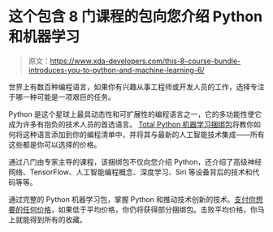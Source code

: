 # 这个包含 8 门课程的包向您介绍 Python 和机器学习

> 原文：<https://www.xda-developers.com/this-8-course-bundle-introduces-you-to-python-and-machine-learning-6/>

世界上有数百种编程语言，如果你有兴趣从事工程师或开发人员的工作，选择专注于哪一种可能是一项艰巨的任务。

Python 是这个星球上最具动态性和可扩展性的编程语言之一，它的多功能性使它成为许多有抱负的技术人员的首选语言。 [Total Python 机器学习捆绑包](https://depot.xda-developers.com/sales/the-complete-pay-what-you-want-machine-learning-in-python-bundle-mini?utm_source=xda-developers.com&utm_medium=referral&utm_campaign=the-complete-pay-what-you-want-machine-learning-in-python-bundle-mini&utm_term=scsf-291742&utm_content=a0x1a000003ndss&scsonar=1)将教你如何将这种语言添加到你的编程清单中，并将其与最新的人工智能技术集成——所有这些都是你可以选择的价格。

通过八门由专家主导的课程，该捆绑包不仅向您介绍 Python，还介绍了高级神经网络、TensorFlow、人工智能编程概念、深度学习、Siri 等设备背后的技术和代码等等。

通过完整的 Python 机器学习包，掌握 Python 和推动技术创新的技术。[支付你想要的任何价格](https://depot.xda-developers.com/sales/the-complete-pay-what-you-want-machine-learning-in-python-bundle-mini?utm_source=xda-developers.com&utm_medium=referral&utm_campaign=the-complete-pay-what-you-want-machine-learning-in-python-bundle-mini&utm_term=scsf-291742&utm_content=a0x1a000003ndss&scsonar=1)，如果低于平均价格，你仍将获得部分捆绑包。击败平均价格，你马上就能得到所有的收藏。